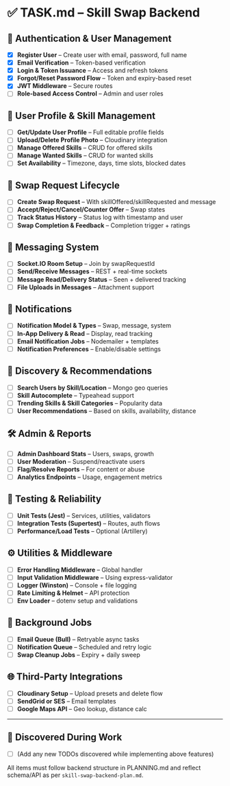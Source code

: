 # ✅ TASK.md – Skill Swap Backend

## 📌 Authentication & User Management

* [x] **Register User** – Create user with email, password, full name
* [x] **Email Verification** – Token-based verification
* [x] **Login & Token Issuance** – Access and refresh tokens
* [x] **Forgot/Reset Password Flow** – Token and expiry-based reset
* [x] **JWT Middleware** – Secure routes
* [ ] **Role-based Access Control** – Admin and user roles

## 👤 User Profile & Skill Management

* [ ] **Get/Update User Profile** – Full editable profile fields
* [ ] **Upload/Delete Profile Photo** – Cloudinary integration
* [ ] **Manage Offered Skills** – CRUD for offered skills
* [ ] **Manage Wanted Skills** – CRUD for wanted skills
* [ ] **Set Availability** – Timezone, days, time slots, blocked dates

## 🔄 Swap Request Lifecycle

* [ ] **Create Swap Request** – With skillOffered/skillRequested and message
* [ ] **Accept/Reject/Cancel/Counter Offer** – Swap states
* [ ] **Track Status History** – Status log with timestamp and user
* [ ] **Swap Completion & Feedback** – Completion trigger + ratings

## 💬 Messaging System

* [ ] **Socket.IO Room Setup** – Join by swapRequestId
* [ ] **Send/Receive Messages** – REST + real-time sockets
* [ ] **Message Read/Delivery Status** – Seen + delivered tracking
* [ ] **File Uploads in Messages** – Attachment support

## 🔔 Notifications

* [ ] **Notification Model & Types** – Swap, message, system
* [ ] **In-App Delivery & Read** – Display, read tracking
* [ ] **Email Notification Jobs** – Nodemailer + templates
* [ ] **Notification Preferences** – Enable/disable settings

## 🔎 Discovery & Recommendations

* [ ] **Search Users by Skill/Location** – Mongo geo queries
* [ ] **Skill Autocomplete** – Typeahead support
* [ ] **Trending Skills & Skill Categories** – Popularity data
* [ ] **User Recommendations** – Based on skills, availability, distance

## 🛠️ Admin & Reports

* [ ] **Admin Dashboard Stats** – Users, swaps, growth
* [ ] **User Moderation** – Suspend/reactivate users
* [ ] **Flag/Resolve Reports** – For content or abuse
* [ ] **Analytics Endpoints** – Usage, engagement metrics

## 🧪 Testing & Reliability

* [ ] **Unit Tests (Jest)** – Services, utilities, validators
* [ ] **Integration Tests (Supertest)** – Routes, auth flows
* [ ] **Performance/Load Tests** – Optional (Artillery)

## ⚙️ Utilities & Middleware

* [ ] **Error Handling Middleware** – Global handler
* [ ] **Input Validation Middleware** – Using express-validator
* [ ] **Logger (Winston)** – Console + file logging
* [ ] **Rate Limiting & Helmet** – API protection
* [ ] **Env Loader** – dotenv setup and validations

## 🔁 Background Jobs

* [ ] **Email Queue (Bull)** – Retryable async tasks
* [ ] **Notification Queue** – Scheduled and retry logic
* [ ] **Swap Cleanup Jobs** – Expiry + daily sweep

## 🌐 Third-Party Integrations

* [ ] **Cloudinary Setup** – Upload presets and delete flow
* [ ] **SendGrid or SES** – Email templates
* [ ] **Google Maps API** – Geo lookup, distance calc

---

## 🧠 Discovered During Work

* [ ] (Add any new TODOs discovered while implementing above features)

All items must follow backend structure in PLANNING.md and reflect schema/API as per `skill-swap-backend-plan.md`.
